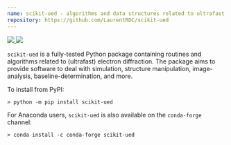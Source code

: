 ```yaml
---
name: scikit-ued - algorithms and data structures related to ultrafast electron scattering
repository: https://github.com/LaurentRDC/scikit-ued
---
```


<a href="https://pypi.org/pypi/scikit-ued" target="_blank">
    <img src="https://img.shields.io/pypi/v/scikit-ued.svg">
</a> 
<a href="https://anaconda.org/conda-forge/scikit-ued" target="_blank">
    <img src="https://img.shields.io/conda/vn/conda-forge/scikit-ued.svg">
</a>

`scikit-ued` is a fully-tested Python package containing routines and algorithms related to (ultrafast) electron diffraction. The package aims to provide software to deal with simulation, structure manipulation, image-analysis, baseline-determination, and more.

To install from PyPI:

    > python -m pip install scikit-ued

For Anaconda users, `scikit-ued` is also available on the `conda-forge` channel:

    > conda install -c conda-forge scikit-ued